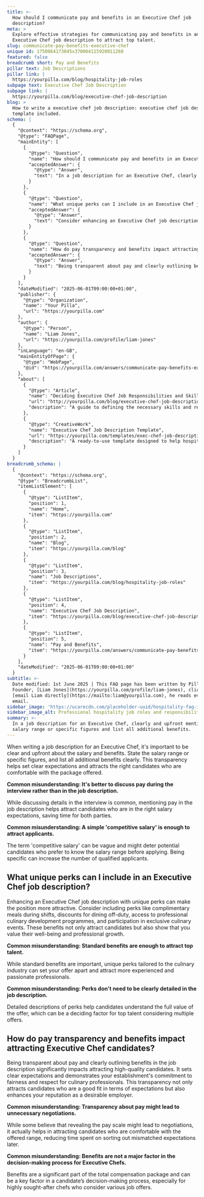 ```yaml
---
title: >-
  How should I communicate pay and benefits in an Executive Chef job
  description?
meta: >
  Explore effective strategies for communicating pay and benefits in an
  Executive Chef job description to attract top talent.
slug: communicate-pay-benefits-executive-chef
unique id: 1750064173045x370064115920011260
featured: false
breadcrumb short: Pay and Benefits
pillar text: Job Descriptions
pillar link: |
  https://yourpilla.com/blog/hospitality-job-roles
subpage text: Executive Chef Job Description
subpage link: |
  https://yourpilla.com/blog/executive-chef-job-description
blog: >
  How to write a executive chef job description: executive chef job description
  template included.
schema: |
  {
    "@context": "https://schema.org",
    "@type": "FAQPage",
    "mainEntity": [
      {
        "@type": "Question",
        "name": "How should I communicate pay and benefits in an Executive Chef job description?",
        "acceptedAnswer": {
          "@type": "Answer",
          "text": "In a job description for an Executive Chef, clearly and upfront mention the salary range or specific figures and list all additional benefits. This approach sets clear expectations and attracts candidates who are comfortable with the package offered."
        }
      },
      {
        "@type": "Question",
        "name": "What unique perks can I include in an Executive Chef job description?",
        "acceptedAnswer": {
          "@type": "Answer",
          "text": "Consider enhancing an Executive Chef job description with unique perks such as complimentary meals during shifts, discounts for dining off-duty, access to professional culinary development programmes, and participation in exclusive culinary events. These benefits show that you value their well-being and professional growth."
        }
      },
      {
        "@type": "Question",
        "name": "How do pay transparency and benefits impact attracting Executive Chef candidates?",
        "acceptedAnswer": {
          "@type": "Answer",
          "text": "Being transparent about pay and clearly outlining benefits in the job description helps attract high-quality candidates by setting clear expectations and demonstrating commitment to fairness and respect for culinary professionals. This enhances your reputation as a desirable employer."
        }
      }
    ],
    "dateModified": "2025-06-01T09:00:00+01:00",
    "publisher": {
      "@type": "Organization",
      "name": "Your Pilla",
      "url": "https://yourpilla.com"
    },
    "author": {
      "@type": "Person",
      "name": "Liam Jones",
      "url": "https://yourpilla.com/profile/liam-jones"
    },
    "inLanguage": "en-GB",
    "mainEntityOfPage": {
      "@type": "WebPage",
      "@id": "https://yourpilla.com/answers/communicate-pay-benefits-executive-chef"
    },
    "about": [
      {
        "@type": "Article",
        "name": "Deciding Executive Chef Job Responsibilities and Skills",
        "url": "http://yourpilla.com/blog/executive-chef-job-description",
        "description": "A guide to defining the necessary skills and responsibilities for an Executive Chef, helping employers create effective job descriptions."
      },
      {
        "@type": "CreativeWork",
        "name": "Executive Chef Job Description Template",
        "url": "https://yourpilla.com/templates/exec-chef-job-description",
        "description": "A ready-to-use template designed to help hospitality businesses outline the duties and requirements for an Executive Chef role."
      }
    ]
  }
breadcrumb_schema: |
  {
    "@context": "https://schema.org",
    "@type": "BreadcrumbList",
    "itemListElement": [
      {
        "@type": "ListItem",
        "position": 1,
        "name": "Home",
        "item": "https://yourpilla.com"
      },
      {
        "@type": "ListItem",
        "position": 2,
        "name": "Blog",
        "item": "https://yourpilla.com/blog"
      },
      {
        "@type": "ListItem",
        "position": 3,
        "name": "Job Descriptions",
        "item": "https://yourpilla.com/blog/hospitality-job-roles"
      },
      {
        "@type": "ListItem",
        "position": 4,
        "name": "Executive Chef Job Description",
        "item": "https://yourpilla.com/blog/executive-chef-job-description"
      },
      {
        "@type": "ListItem",
        "position": 5,
        "name": "Pay and Benefits",
        "item": "https://yourpilla.com/answers/communicate-pay-benefits-executive-chef"
      }
    ],
    "dateModified": "2025-06-01T09:00:00+01:00"
  }
subtitle: >-
  Date modified: 1st June 2025 | This FAQ page has been written by Pilla
  Founder, [Liam Jones](https://yourpilla.com/profile/liam-jones), click to
  [email Liam directly](https://mailto:liam@yourpilla.com), he reads every
  email.
sidebar_image: 'https://ucarecdn.com/placeholder-uuid/hospitality-faq-image.jpg'
sidebar_image_alt: Professional hospitality job roles and responsibilities
summary: >-
  In a job description for an Executive Chef, clearly and upfront mention the
  salary range or specific figures and list all additional benefits.
---
```

When writing a job description for an Executive Chef, it's important to be clear and upfront about the salary and benefits. State the salary range or specific figures, and list all additional benefits clearly. This transparency helps set clear expectations and attracts the right candidates who are comfortable with the package offered.

**Common misunderstanding: It's better to discuss pay during the interview rather than in the job description.**

While discussing details in the interview is common, mentioning pay in the job description helps attract candidates who are in the right salary expectations, saving time for both parties.

**Common misunderstanding: A simple 'competitive salary' is enough to attract applicants.**

The term 'competitive salary' can be vague and might deter potential candidates who prefer to know the salary range before applying. Being specific can increase the number of qualified applicants.

## What unique perks can I include in an Executive Chef job description?

Enhancing an Executive Chef job description with unique perks can make the position more attractive. Consider including perks like complimentary meals during shifts, discounts for dining off-duty, access to professional culinary development programmes, and participation in exclusive culinary events. These benefits not only attract candidates but also show that you value their well-being and professional growth.

**Common misunderstanding: Standard benefits are enough to attract top talent.**

While standard benefits are important, unique perks tailored to the culinary industry can set your offer apart and attract more experienced and passionate professionals.

**Common misunderstanding: Perks don't need to be clearly detailed in the job description.**

Detailed descriptions of perks help candidates understand the full value of the offer, which can be a deciding factor for top talent considering multiple offers.

## How do pay transparency and benefits impact attracting Executive Chef candidates?

Being transparent about pay and clearly outlining benefits in the job description significantly impacts attracting high-quality candidates. It sets clear expectations and demonstrates your establishment's commitment to fairness and respect for culinary professionals. This transparency not only attracts candidates who are a good fit in terms of expectations but also enhances your reputation as a desirable employer.

**Common misunderstanding: Transparency about pay might lead to unnecessary negotiations.**

While some believe that revealing the pay scale might lead to negotiations, it actually helps in attracting candidates who are comfortable with the offered range, reducing time spent on sorting out mismatched expectations later.

**Common misunderstanding: Benefits are not a major factor in the decision-making process for Executive Chefs.**

Benefits are a significant part of the total compensation package and can be a key factor in a candidate’s decision-making process, especially for highly sought-after chefs who consider various job offers.
